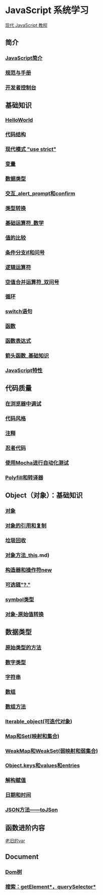 # JavaScript 系统学习
[现代 JavaScript 教程](https://zh.javascript.info/)

## 简介
### [JavaScript简介](0101JavaScript简介.md)
### [规范与手册](0102规范与手册.md)
### [开发者控制台](0103开发者控制台.md)

## 基础知识
### [HelloWorld](0201HelloWorld.md)
### [代码结构](0202代码结构.md)
### [现代模式 "use strict"](0203现代模式use_strict.md)
### [变量](0204变量.md)
### [数据类型](0205数据类型.md)
### [交互_alert_prompt和confirm](0206交互_alert_prompt和confirm.md)
### [类型转换](0207类型转换.md)
### [基础运算符_数学](0208基础运算符_数学.md)
### [值的比较](0209值的比较)
### [条件分支if和问号](0210条件分支if和问号.md)
### [逻辑运算符](0211逻辑运算符.md)
### [空值合并运算符_双问号](0212空值合并运算符_双问号.md)
### [循环](0213循环.md)
### [switch语句](0214switch语句.md)
### [函数](0215函数.md)
### [函数表达式](0216函数表达式.md)
### [箭头函数_基础知识](0217箭头函数_基础知识.md)
### [JavaScript特性](0218JavaScript特性.md)

## 代码质量
### [在浏览器中调试](0301在浏览器中调试.md)
### [代码风格](0302代码风格.md)
### [注释](0303注释.md)
### [忍者代码](0304忍者代码.md)
### [使用Mocha进行自动化测试](0305使用Mocha进行自动化测试.md)
### [Polyfill和转译器](0306Pollyfill和转译器.md)

## Object（对象）：基础知识
### [对象](0401对象.md)
### [对象的引用和复制](0402对象的引用和复制.md)
### [垃圾回收](0403垃圾回收.md)
### [对象方法_this](0404对象方法_this.md).md)
### [构造器和操作符new](0405构造器和操作符new.md)
### [可选链"?."](0406可选链“？.”.md)
### [symbol类型](0407symbol类型.md)
### [对象-原始值转换](0408对象-原始值转换.md)

## 数据类型
### [原始类型的方法](0501原始类型的方法.md)
### [数字类型](0502数字类型.md)
### [字符串](0503字符串.md)
### [数组](0504数组.md)
### [数组方法](0505数组方法.md)
### [Iterable_object(可迭代对象)](0506Iterable_object(可迭代对象).md)
### [Map和Set(映射和集合)](0507Map和Set(映射和集合).md)
### [WeakMap和WeakSet(弱映射和弱集合)](0508WeakMap和WeakSet(弱映射和弱集合).md)
### [Object.keys和values和entries](0509Object.keys和values和entries.md)
### [解构赋值](0510解构赋值.md)
### [日期和时间](0511日期和时间.md)
### [JSON方法——toJSon](0512JSON方法——toJSon.md)

## 函数进阶内容
[老旧的var](0604老旧的var.md)

## Document
### [Dom树](1502Dom树.md)
### [搜索：getElement*，querySelector*](1504搜索：getElement，querySelector.md)
